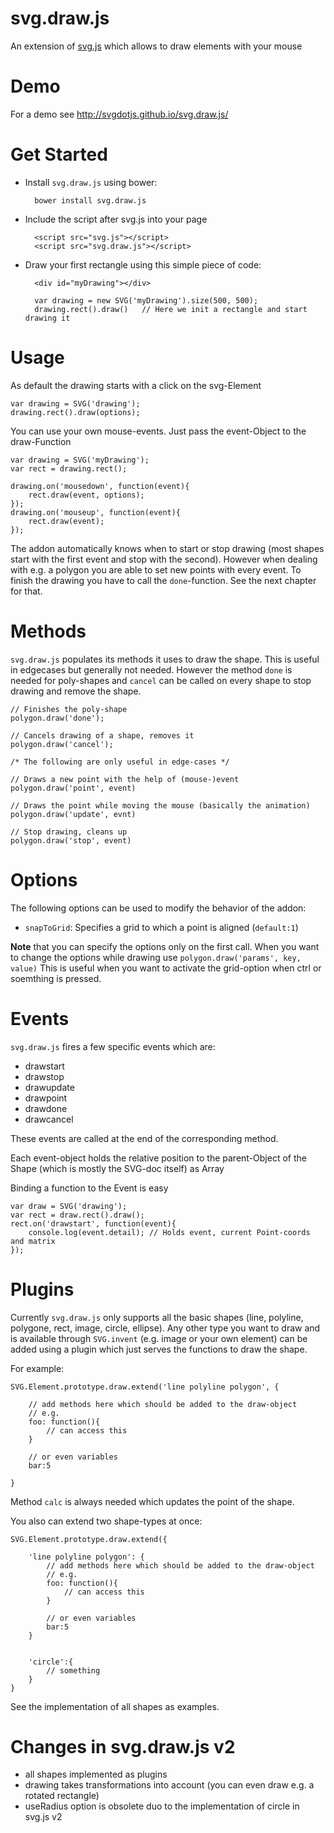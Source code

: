 svg.draw.js
===========

An extension of [svg.js](https://github.com/svgdotjs/svg.js) which allows to draw elements with your mouse

# Demo

For a demo see http://svgdotjs.github.io/svg.draw.js/

# Get Started

- Install `svg.draw.js` using bower:

		bower install svg.draw.js

- Include the script after svg.js into your page

		<script src="svg.js"></script>
		<script src="svg.draw.js"></script>

- Draw your first rectangle using this simple piece of code:

		<div id="myDrawing"></div>

		var drawing = new SVG('myDrawing').size(500, 500);
		drawing.rect().draw()	// Here we init a rectangle and start drawing it

# Usage

As default the drawing starts with a click on the svg-Element


    var drawing = SVG('drawing');
    drawing.rect().draw(options);


You can use your own mouse-events. Just pass the event-Object to the draw-Function


    var drawing = SVG('myDrawing');
    var rect = drawing.rect();

    drawing.on('mousedown', function(event){
        rect.draw(event, options);
    });
    drawing.on('mouseup', function(event){
        rect.draw(event);
    });

The addon automatically knows when to start or stop drawing (most shapes start with the first event and stop with the second).
However when dealing with e.g. a polygon you are able to set new points with every event. To finish the drawing you have to call the `done`-function.
See the next chapter for that.

# Methods

`svg.draw.js` populates its methods it uses to draw the shape. This is useful in edgecases but generally not needed. However the method `done` is needed for poly-shapes and `cancel` can be called on every shape to stop drawing and remove the shape.

	// Finishes the poly-shape
	polygon.draw('done');

	// Cancels drawing of a shape, removes it
	polygon.draw('cancel');

	/* The following are only useful in edge-cases */

	// Draws a new point with the help of (mouse-)event
	polygon.draw('point', event)

	// Draws the point while moving the mouse (basically the animation)
	polygon.draw('update', evnt)

	// Stop drawing, cleans up
	polygon.draw('stop', event)
	
# Options

The following options can be used to modify the behavior of the addon:

- `snapToGrid`: Specifies a grid to which a point is aligned (`default:1`)

**Note** that you can specify the options only on the first call. When you want to change the options while drawing use `polygon.draw('params', key, value)` This is useful when you want to activate the grid-option when ctrl or soemthing is pressed.

# Events

`svg.draw.js` fires a few specific events which are:

- drawstart
- drawstop
- drawupdate
- drawpoint
- drawdone
- drawcancel

These events are called at the end of the corresponding method.

Each event-object holds the relative position to the parent-Object of the Shape (which is mostly the SVG-doc itself) as Array

Binding a function to the Event is easy

    var draw = SVG('drawing');
    var rect = draw.rect().draw();
    rect.on('drawstart', function(event){
        console.log(event.detail); // Holds event, current Point-coords and matrix
    });

# Plugins

Currently `svg.draw.js` only supports all the basic shapes (line, polyline, polygone, rect, image, circle, ellipse).
Any other type you want to draw and is available through `SVG.invent` (e.g. image or your own element) can be added using a plugin which just serves the functions to draw the shape.

For example:


    SVG.Element.prototype.draw.extend('line polyline polygon', {

		// add methods here which should be added to the draw-object
		// e.g.
		foo: function(){
			// can access this
		}

		// or even variables
		bar:5

	}

Method `calc` is always needed which updates the point of the shape.

You also can extend two shape-types at once:

    SVG.Element.prototype.draw.extend({

		'line polyline polygon': {
			// add methods here which should be added to the draw-object
			// e.g.
			foo: function(){
				// can access this
			}

			// or even variables
			bar:5
		}


		'circle':{
			// something
		}
	}

See the implementation of all shapes as examples.


# Changes in svg.draw.js v2

- all shapes implemented as plugins
- drawing takes transformations into account (you can even draw e.g. a rotated rectangle)
- useRadius option is obsolete duo to the implementation of circle in svg.js v2
